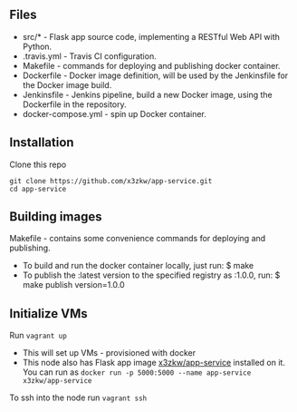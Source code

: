 ## Files
  - src/* - Flask app source code, implementing a RESTful Web API with Python.
  - .travis.yml - Travis CI configuration.
  - Makefile - commands for deploying and publishing docker container.
  - Dockerfile - Docker image definition, will be used by the Jenkinsfile for the Docker image build.
  - Jenkinsfile - Jenkins pipeline, build a new Docker image, using the Dockerfile in the repository.
  - docker-compose.yml - spin up Docker container.

## Installation
Clone this repo
```
git clone https://github.com/x3zkw/app-service.git
cd app-service
```

## Building images
Makefile - contains some convenience commands for deploying and publishing.
  - To build and run the docker container locally, just run:
    $ make
  - To publish the :latest version to the specified registry as :1.0.0, run:
    $ make publish version=1.0.0


## Initialize VMs
Run `vagrant up`
  - This will set up VMs - provisioned with docker
  - This node also has Flask app image [x3zkw/app-service](https://hub.docker.com/r/x3zkw/app-service/) installed on it.
    You can run as `docker run -p 5000:5000 --name app-service x3zkw/app-service`

To ssh into the node run `vagrant ssh`
